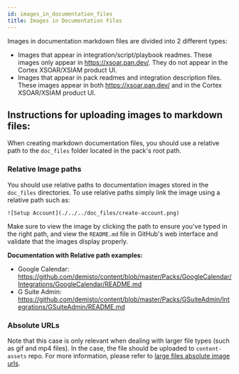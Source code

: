 ```yaml
---
id: images_in_documentation_files
title: Images in Documentation Files
---
```




Images in documentation markdown files are divided into 2 different types:
- Images that appear in integration/script/playbook readmes. These images only appear in https://xsoar.pan.dev/. They do not appear in the Cortex XSOAR/XSIAM product UI.
- Images that appear in pack readmes and integration description files. These images appear in both https://xsoar.pan.dev/ and in the Cortex XSOAR/XSIAM product UI.

## Instructions for uploading images to markdown files:


When creating markdown documentation files, you should use a relative path to the `doc_files` folder located in the pack's root path.

### Relative Image paths
You should use relative paths to documentation images stored in the `doc_files` directories. To use relative paths simply link the image using a relative path such as:
```
![Setup Account](./../../doc_files/create-account.png)
```

Make sure to view the image by clicking the path to ensure you've typed in the right path, and view the `README.md` file in GitHub's web interface and validate that the images display properly.

**Documentation with Relative path examples:**
* Google Calendar: https://github.com/demisto/content/blob/master/Packs/GoogleCalendar/Integrations/GoogleCalendar/README.md
* G Suite Admin: https://github.com/demisto/content/blob/master/Packs/GSuiteAdmin/Integrations/GSuiteAdmin/README.md

### Absolute URLs

Note that this case is only relevant when dealing with larger file types (such as gif and mp4 files).
In the case, the file should be uploaded to `content-assets` repo.
For more information, please refer to [large files absolute image urls](../documentation/readme_file#Large-Files).
